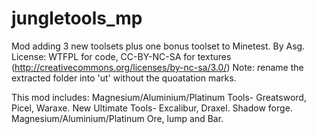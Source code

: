 jungletools_mp
================
Mod adding 3 new toolsets plus one bonus toolset to Minetest.
By Asg.
License: WTFPL for code, CC-BY-NC-SA for textures (http://creativecommons.org/licenses/by-nc-sa/3.0/)
Note: rename the extracted folder into 'ut' without the quoatation marks.

This mod includes:
Magnesium/Aluminium/Platinum Tools- Greatsword, Picel, Waraxe.
New Ultimate Tools- Excalibur, Draxel.
Shadow forge.
Magnesium/Aluminium/Platinum Ore, lump and Bar.
